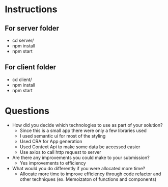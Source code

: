 # Instructions
## For server folder
- cd server/
- npm install
- npm start
## For client folder
- cd client/
- npm install
- npm start

# Questions
* How did you decide which technologies to use as part of your solution?
   - Since this is a small app there were only a few libraries used
   - I used semantic ui for most of the styling
   - Used CRA for App generation
   - Used Context Api to make some data be accessed easier
   - Use axios to call http request to server
* Are there any improvements you could make to your submission?
   - Yes improvements to efficiency
* What would you do differently if you were allocated more time?
   - Allocate more time to improve efficiency through code refactor and other techniques (ex. Memoizaton of functions and components)
